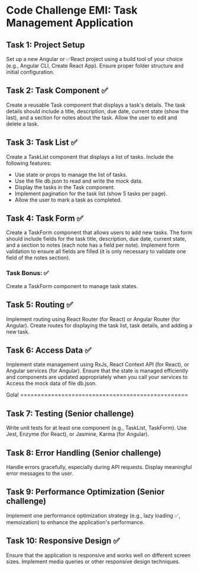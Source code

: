 # Code Challenge EMI: Task Management Application

## Task 1: Project Setup

Set up a new Angular or ✅React project using a build tool of your choice (e.g., Angular CLI, Create React App). Ensure proper folder structure and initial configuration.

## Task 2: Task Component ✅

Create a reusable Task component that displays a task's details. The task details should include a title, description, due date, current state (show the last), and a section for notes about the task. Allow the user to edit and delete a task.

## Task 3: Task List ✅

Create a TaskList component that displays a list of tasks. Include the following features:

- Use state or props to manage the list of tasks.
- Use the file db.json to read and write the mock data.
- Display the tasks in the Task component.
- Implement pagination for the task list (show 5 tasks per page).
- Allow the user to mark a task as completed.

## Task 4: Task Form ✅

Create a TaskForm component that allows users to add new tasks. The form should include fields for the task title, description, due date, current state, and a section to notes (each note has a field per note). Implement form validation to ensure all fields are filled (it is only necessary to validate one field of the notes section).

### Task Bonus: ✅

Create a TaskForm component to manage task states.

## Task 5: Routing ✅

Implement routing using React Router (for React) or Angular Router (for Angular). Create routes for displaying the task list, task details, and adding a new task.

## Task 6: Access Data ✅

Implement state management using RxJs, React Context API (for React), or Angular services (for Angular). Ensure that the state is managed efficiently and components are updated appropriately when you call your services to Access the mock data of file db.json.

Gola! =================================================

## Task 7: Testing (Senior challenge)

Write unit tests for at least one component (e.g., TaskList, TaskForm). Use Jest, Enzyme (for React), or Jasmine, Karma (for Angular).

## Task 8: Error Handling (Senior challenge)

Handle errors gracefully, especially during API requests. Display meaningful error messages to the user.

## Task 9: Performance Optimization (Senior challenge)

Implement one performance optimization strategy (e.g., lazy loading ✅, memoization) to enhance the application's performance.

## Task 10: Responsive Design ✅

Ensure that the application is responsive and works well on different screen sizes. Implement media queries or other responsive design techniques.
